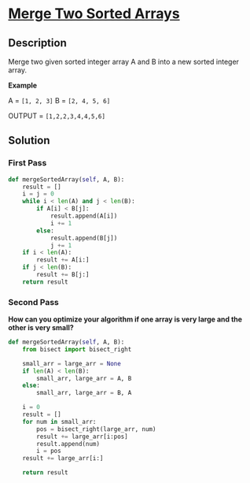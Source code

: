 #  [Merge Two Sorted Arrays](http://www.lintcode.com/en/problem/merge-two-sorted-arrays/)

## Description

Merge two given sorted integer array A and B into a new sorted integer array.

**Example**

A = `[1, 2, 3]`
B = `[2, 4, 5, 6]`

OUTPUT = `[1,2,2,3,4,4,5,6]`

## Solution

### First Pass

```python
def mergeSortedArray(self, A, B):
    result = []
    i = j = 0
    while i < len(A) and j < len(B):
        if A[i] < B[j]:
            result.append(A[i])
            i += 1
        else:
            result.append(B[j])
            j += 1
    if i < len(A):
        result += A[i:]
    if j < len(B):
        result += B[j:]
    return result
```

### Second Pass

**How can you optimize your algorithm if one array is very large and the other is very small?**

```python
def mergeSortedArray(self, A, B):
    from bisect import bisect_right

    small_arr = large_arr = None
    if len(A) < len(B):
        small_arr, large_arr = A, B
    else:
        small_arr, large_arr = B, A

    i = 0
    result = []
    for num in small_arr:
        pos = bisect_right(large_arr, num)
        result += large_arr[i:pos]
        result.append(num)
        i = pos
    result += large_arr[i:]

    return result
```